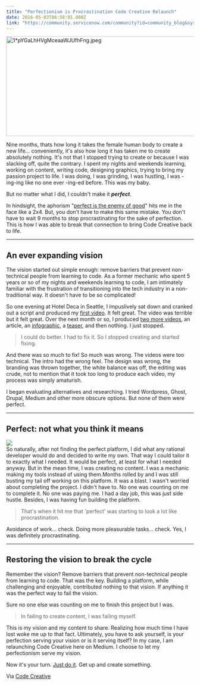 ```yaml
---
title: "Perfectionism is Procrastination Code Creative Relaunch"
date: 2016-05-03T06:58:01.000Z
link: "https://community.servicenow.com/community?id=community_blog&sys_id=b56c2ea1dbd0dbc01dcaf3231f9619b1"
---
```

<p><img   alt="1*pYGaLhHVgMceaaWJUfhFng.jpeg" class="image-1 jive-image" src="19bedc06db9c9fc068c1fb651f961911.iix" style="width: 620px; height: 268px;"/></p><p></p><p>Nine months, thats how long it takes the female human body to create a new life… conveniently, it's also how long it has taken me to create absolutely nothing. It's not that I stopped trying to create or because I was slacking off, quite the contrary. I spent my nights and weekends learning, working on content, writing code, designing graphics, trying to bring my passion project to life. I was doing, I was grinding, I was hustling, I was -ing-ing like no one ever -ing-ed before. This was my baby.</p><p></p><p>But no matter what I did, I couldn't make it <em><strong>perfect</strong></em>.</p><p></p><p>In hindsight, the aphorism "<a title="s://en.wikipedia.org/wiki/Perfect_is_the_enemy_of_good" data-href="https://en.wikipedia.org/wiki/Perfect_is_the_enemy_of_good" href="https://en.wikipedia.org/wiki/Perfect_is_the_enemy_of_good">perfect is the enemy of good</a>" hits me in the face like a 2x4. But, you don't have to make this same mistake. You don't have to wait 9 months to stop procrastinating for the sake of perfection. This is how I was able to break that connection to bring Code Creative back to life.</p><p></p><hr/><p></p><h2>An ever expanding vision</h2><p></p><p>The vision started out simple enough: remove barriers that prevent non-technical people from learning to code. As a former mechanic who spent 5 years or so of my nights and weekends learning to code, I am intimately familiar with the frustration of transitioning into the tech industry in a non-traditional way. It doesn't have to be so complicated!</p><p>So one evening at Hotel Deca in Seattle, I impuslively sat down and cranked out a script and produced my <a title="s://www.youtube.com/watch?v=fOQwpFkcTZs" data-href="https://www.youtube.com/watch?v=fOQwpFkcTZs" href="https://www.youtube.com/watch?v=fOQwpFkcTZs">first video</a>. It felt great. The video was terrible but it felt great. Over the next month or so, I produced <a title="s://www.youtube.com/channel/UCmwKZdMYyUD4AWnAIrx5JVw" data-href="https://www.youtube.com/channel/UCmwKZdMYyUD4AWnAIrx5JVw" href="https://www.youtube.com/channel/UCmwKZdMYyUD4AWnAIrx5JVw">two more videos</a>, an article, an <a title="" _jive_internal="true" href="/blogs/CodeCreative/2015/05/08/demystifying-glideajax">infographic</a>, a <a title="s://www.youtube.com/watch?v=7LerV8BMpic" data-href="https://www.youtube.com/watch?v=7LerV8BMpic" href="https://www.youtube.com/watch?v=7LerV8BMpic">teaser</a>, and then nothing. I just stopped.</p><p></p><blockquote class="jive-quote">I could do better. I had to fix it. So I stopped creating and started fixing.</blockquote><p></p><p>And there was so much to fix! So much was wrong. The videos were too technical. The intro had the wrong feel. The design was wrong, the branding was thrown together, the white balance was off, the editing was crude, not to mention that it took too long to produce each video, my process was simply amaturish.</p><p>I began evaluating alternatives and researching. I tried Wordpress, Ghost, Drupal, Medium and other more obscure options. But none of them were perfect.</p><p></p><hr/><h2></h2><h2>Perfect: not what you think it means</h2><p></p><div><div><div data-height="420" data-image-id="1*xOETS_CLnka3OOjPQRrSVA.jpeg" data-scroll="native" data-width="500"><img data-src="https://d262ilb51hltx0.cloudfront.net/max/800/1*xOETS_CLnka3OOjPQRrSVA.jpeg" src="https://d262ilb51hltx0.cloudfront.net/max/800/1*xOETS_CLnka3OOjPQRrSVA.jpeg"/></div></div></div><div> </div><div>So naturally, after not finding the perfect platform, I did what any rational developer would do and decided to write my own. That way I could tailor it to exactly what I needed. It would be perfect, at least for what I needed anyway. But in the mean time, I was creating no content. I was a mechanic making my tools instead of using them.Months rolled by and I was still busting my tail off working on this platform. It was a blast. I wasn't worried about completing the project. I didn't have to. No one was counting on me to complete it. No one was paying me. I had a day job, this was just side hustle. Besides, I was having fun building the platform.</div><div> </div><div><blockquote class="jive-quote">That's when it hit me that 'perfect' was starting to look a lot like procrastination.</blockquote></div><div> </div><div>Avoidance of work… check. Doing more pleasurable tasks… check. Yes, I was definitely procrastinating.</div><p></p><hr/><h2></h2><h2>Restoring the vision to break the cycle</h2><p></p><p>Remember the vision? Remove barriers that prevent non-technical people from learning to code. That was the key. Building a platform, while challenging and enjoyable, contributed nothing to that vision. If anything it was the perfect way to fail the vision.</p><p></p><p>Sure no one else was counting on me to finish this project but I was.</p><p></p><blockquote class="jive-quote">In failing to create content, I was failing myself.</blockquote><p></p><p>This is my vision and my content to share. Realizing how much time I have lost woke me up to that fact. Ultimately, you have to ask yourself, is your perfection serving your vision or is it serving itself? In my case, I am relaunching Code Creative here on Medium. I choose to let my perfectionism serve my vision.</p><p></p><p>Now it's your turn. <a title="s://www.youtube.com/watch?v=ZXsQAXx_ao0" data-href="https://www.youtube.com/watch?v=ZXsQAXx_ao0" href="https://www.youtube.com/watch?v=ZXsQAXx_ao0">Just do it</a>. Get up and create something.</p><p></p><p>Via <a title="og.codecreative.io/" href="http://blog.codecreative.io/">Code Creative</a></p>